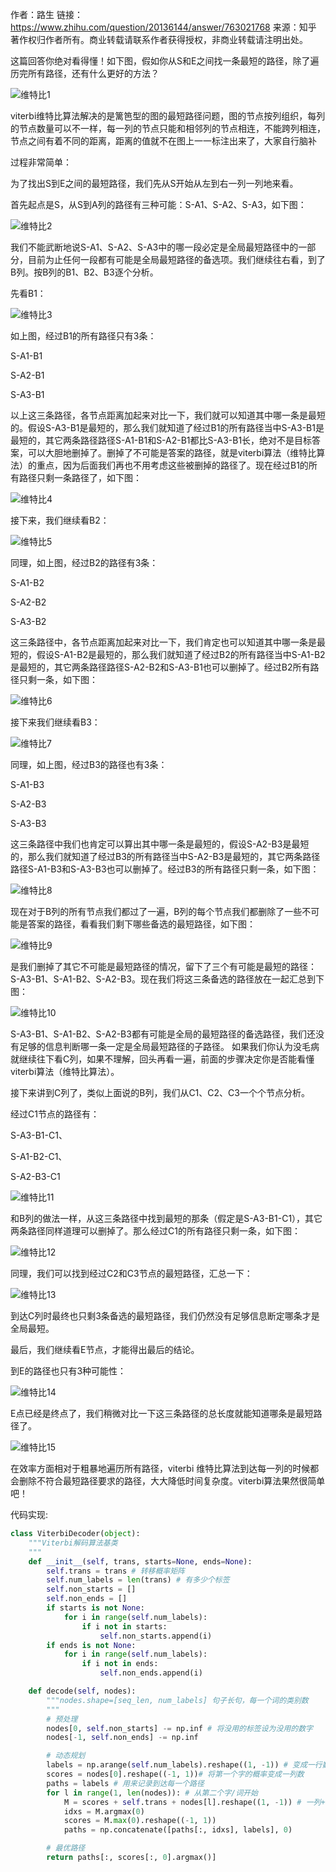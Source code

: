 作者：路生
链接：https://www.zhihu.com/question/20136144/answer/763021768
来源：知乎
著作权归作者所有。商业转载请联系作者获得授权，非商业转载请注明出处。



这篇回答你绝对看得懂！如下图，假如你从S和E之间找一条最短的路径，除了遍历完所有路径，还有什么更好的方法？

![维特比1](E:\面试资料\NLPer-Interview\img\维特比1.png)

viterbi维特比算法解决的是篱笆型的图的最短路径问题，图的节点按列组织，每列的节点数量可以不一样，每一列的节点只能和相邻列的节点相连，不能跨列相连，节点之间有着不同的距离，距离的值就不在图上一一标注出来了，大家自行脑补

过程非常简单：

为了找出S到E之间的最短路径，我们先从S开始从左到右一列一列地来看。

首先起点是S，从S到A列的路径有三种可能：S-A1、S-A2、S-A3，如下图：



![维特比2](E:\面试资料\NLPer-Interview\img\维特比2.png)

​    我们不能武断地说S-A1、S-A2、S-A3中的哪一段必定是全局最短路径中的一部分，目前为止任何一段都有可能是全局最短路径的备选项。我们继续往右看，到了B列。按B列的B1、B2、B3逐个分析。

先看B1：



![维特比3](E:\面试资料\NLPer-Interview\img\维特比3.png)



如上图，经过B1的所有路径只有3条：

S-A1-B1

S-A2-B1

S-A3-B1

以上这三条路径，各节点距离加起来对比一下，我们就可以知道其中哪一条是最短的。假设S-A3-B1是最短的，那么我们就知道了经过B1的所有路径当中S-A3-B1是最短的，其它两条路径路径S-A1-B1和S-A2-B1都比S-A3-B1长，绝对不是目标答案，可以大胆地删掉了。删掉了不可能是答案的路径，就是viterbi算法（维特比算法）的重点，因为后面我们再也不用考虑这些被删掉的路径了。现在经过B1的所有路径只剩一条路径了，如下图：



![维特比4](E:\面试资料\NLPer-Interview\img\维特比4.png)



接下来，我们继续看B2：

![维特比5](E:\面试资料\NLPer-Interview\img\维特比5.png)



同理，如上图，经过B2的路径有3条：

S-A1-B2

S-A2-B2

S-A3-B2

这三条路径中，各节点距离加起来对比一下，我们肯定也可以知道其中哪一条是最短的，假设S-A1-B2是最短的，那么我们就知道了经过B2的所有路径当中S-A1-B2是最短的，其它两条路径路径S-A2-B2和S-A3-B1也可以删掉了。经过B2所有路径只剩一条，如下图：



![维特比6](E:\面试资料\NLPer-Interview\img\维特比6.png)



接下来我们继续看B3：



![维特比7](E:\面试资料\NLPer-Interview\img\维特比7.png)



同理，如上图，经过B3的路径也有3条：

S-A1-B3

S-A2-B3

S-A3-B3

这三条路径中我们也肯定可以算出其中哪一条是最短的，假设S-A2-B3是最短的，那么我们就知道了经过B3的所有路径当中S-A2-B3是最短的，其它两条路径路径S-A1-B3和S-A3-B3也可以删掉了。经过B3的所有路径只剩一条，如下图：

![维特比8](E:\面试资料\NLPer-Interview\img\维特比8.png)



现在对于B列的所有节点我们都过了一遍，B列的每个节点我们都删除了一些不可能是答案的路径，看看我们剩下哪些备选的最短路径，如下图：

![维特比9](E:\面试资料\NLPer-Interview\img\维特比9.png)

是我们删掉了其它不可能是最短路径的情况，留下了三个有可能是最短的路径：S-A3-B1、S-A1-B2、S-A2-B3。现在我们将这三条备选的路径放在一起汇总到下图：



![维特比10](E:\面试资料\NLPer-Interview\img\维特比10.png)



S-A3-B1、S-A1-B2、S-A2-B3都有可能是全局的最短路径的备选路径，我们还没有足够的信息判断哪一条一定是全局最短路径的子路径。 如果我们你认为没毛病就继续往下看C列，如果不理解，回头再看一遍，前面的步骤决定你是否能看懂viterbi算法（维特比算法）。

 接下来讲到C列了，类似上面说的B列，我们从C1、C2、C3一个个节点分析。

经过C1节点的路径有：

S-A3-B1-C1、

S-A1-B2-C1、

S-A2-B3-C1

![维特比11](E:\面试资料\NLPer-Interview\img\维特比11.png)



和B列的做法一样，从这三条路径中找到最短的那条（假定是S-A3-B1-C1），其它两条路径同样道理可以删掉了。那么经过C1的所有路径只剩一条，如下图：





![维特比12](E:\面试资料\NLPer-Interview\img\维特比12.png)



同理，我们可以找到经过C2和C3节点的最短路径，汇总一下：



![维特比13](E:\面试资料\NLPer-Interview\img\维特比13.png)



到达C列时最终也只剩3条备选的最短路径，我们仍然没有足够信息断定哪条才是全局最短。

最后，我们继续看E节点，才能得出最后的结论。

到E的路径也只有3种可能性：



![维特比14](E:\面试资料\NLPer-Interview\img\维特比14.png)



E点已经是终点了，我们稍微对比一下这三条路径的总长度就能知道哪条是最短路径了。



![维特比15](E:\面试资料\NLPer-Interview\img\维特比15.png)



在效率方面相对于粗暴地遍历所有路径，viterbi 维特比算法到达每一列的时候都会删除不符合最短路径要求的路径，大大降低时间复杂度。viterbi算法果然很简单吧！



代码实现:



```python
class ViterbiDecoder(object):
    """Viterbi解码算法基类
    """
    def __init__(self, trans, starts=None, ends=None):
        self.trans = trans # 转移概率矩阵
        self.num_labels = len(trans) # 有多少个标签
        self.non_starts = []
        self.non_ends = []
        if starts is not None:
            for i in range(self.num_labels):
                if i not in starts:
                    self.non_starts.append(i)
        if ends is not None:
            for i in range(self.num_labels):
                if i not in ends:
                    self.non_ends.append(i)

    def decode(self, nodes):
        """nodes.shape=[seq_len, num_labels] 句子长句，每一个词的类别数
        """
        # 预处理
        nodes[0, self.non_starts] -= np.inf # 将没用的标签设为没用的数字
        nodes[-1, self.non_ends] -= np.inf

        # 动态规划
        labels = np.arange(self.num_labels).reshape((1, -1)) # 变成一行数
        scores = nodes[0].reshape((-1, 1))# 将第一个字的概率变成一列数
        paths = labels # 用来记录到达每一个路径
        for l in range(1, len(nodes)): # 从第二个字/词开始
            M = scores + self.trans + nodes[l].reshape((1, -1)) # 一列+一个矩阵+一行
            idxs = M.argmax(0)
            scores = M.max(0).reshape((-1, 1))
            paths = np.concatenate([paths[:, idxs], labels], 0)

        # 最优路径
        return paths[:, scores[:, 0].argmax()]
```

